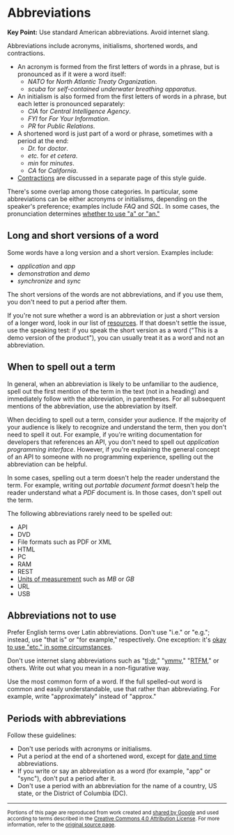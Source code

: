 # Abbreviations

**Key Point:** Use standard American abbreviations. Avoid internet slang.

Abbreviations include acronyms, initialisms, shortened words, and contractions.

- An acronym is formed from the first letters of words in a phrase, but is
  pronounced as if it were a word itself:
  - _NATO_ for _North Atlantic Treaty Organization_.
  - _scuba_ for _self-contained underwater breathing apparatus_.
- An initialism is also formed from the first letters of words in a phrase, but
  each letter is pronounced separately:
  - _CIA_ for _Central Intelligence Agency_.
  - _FYI_ for _For Your Information_.
  - _PR_ for _Public Relations_.
- A shortened word is just part of a word or phrase, sometimes with a period at
  the end:
  - _Dr._ for _doctor_.
  - _etc._ for _et cetera_.
  - _min_ for _minutes_.
  - _CA_ for _California_.
- [Contractions](contractions.md) are discussed in a separate page of this style
  guide.

There's some overlap among those categories. In particular, some abbreviations
can be either acronyms or initialisms, depending on the speaker's preference;
examples include _FAQ_ and _SQL_. In some cases, the pronunciation determines
[whether to use "a" or "an."](articles.md)

## Long and short versions of a word

Some words have a long version and a short version. Examples include:

- _application_ and _app_
- _demonstration_ and _demo_
- _synchronize_ and _sync_

The short versions of the words are not abbreviations, and if you use them, you
don't need to put a period after them.

If you're not sure whether a word is an abbreviation or just a short version of
a longer word, look in our list of [resources](resources.md). If that doesn't
settle the issue, use the speaking test: if you speak the short version as a
word ("This is a demo version of the product"), you can usually treat it as a
word and not an abbreviation.

## When to spell out a term

In general, when an abbreviation is likely to be unfamiliar to the audience,
spell out the first mention of the term in the text (not in a heading) and
immediately follow with the abbreviation, in parentheses. For all subsequent
mentions of the abbreviation, use the abbreviation by itself.

When deciding to spell out a term, consider your audience. If the majority of
your audience is likely to recognize and understand the term, then you don't
need to spell it out. For example, if you're writing documentation for
developers that references an API, you don't need to spell out _application
programming interface_. However, if you're explaining the general concept of an
API to someone with no programming experience, spelling out the abbreviation can
be helpful.

In some cases, spelling out a term doesn't help the reader understand the term.
For example, writing out _portable document format_ doesn't help the reader
understand what a _PDF_ document is. In those cases, don't spell out the term.

The following abbreviations rarely need to be spelled out:

- API
- DVD
- File formats such as PDF or XML
- HTML
- PC
- RAM
- REST
- [Units of measurement](units-of-measure.md) such as _MB_ or _GB_
- URL
- USB

## Abbreviations not to use

Prefer English terms over Latin abbreviations. Don't use "i.e." or "e.g.";
instead, use "that is" or "for example," respectively. One exception: it's
[okay to use "etc." in some circumstances](word-list.md#etc).

Don't use internet slang abbreviations such as "[tl;dr](word-list.md#tldr),"
"[ymmv](word-list.md#ymmv)," "[RTFM](word-list.md#rtfm)," or others. Write out
what you mean in a non-figurative way.

Use the most common form of a word. If the full spelled-out word is common and
easily understandable, use that rather than abbreviating. For example, write
"approximately" instead of "approx."

## Periods with abbreviations

Follow these guidelines:

- Don't use periods with acronyms or initialisms.
- Put a period at the end of a shortened word, except for
  [date and time](dates-times.md) abbreviations.
- If you write or say an abbreviation as a word (for example, "app" or "sync"),
  don't put a period after it.
- Don't use a period with an abbreviation for the name of a country, US state,
  or the District of Columbia (DC).

---

<small>Portions of this page are reproduced from work created and
[shared by Google](https://developers.google.com/readme/policies/) and used
according to terms described in the
[Creative Commons 4.0 Attribution License](https://creativecommons.org/licenses/by/4.0/).
For more information, refer to the
[original source page](https://developers.google.com/style/abbreviations).</small>
